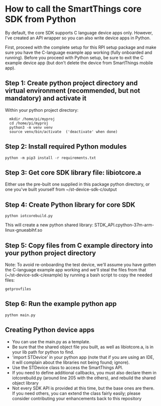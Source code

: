 # How to call the SmartThings core SDK from Python

By default, the core SDK supports C language device apps only.  However, I've created an API wrapper so you can also write device apps in Python.

First, proceed with the complete setup for this RPI setup package and make sure you have the C-language example app working (fully onboarded and running).
Before you proceed with Python setup, be sure to exit the C example device app (but don't delete the device from SmartThings mobile app).

## Step 1: Create python project directory and virtual environment (recommended, but not mandatory) and activate it
Within your python project directory:
```
  mkdir /home/pi/myproj
  cd /home/pi/myproj
  python3 -m venv venv
  source venv/bin/activate  ('deactivate' when done)
```
## Step 2: Install required Python modules
```
python -m pip3 install -r requirements.txt
```
## Step 3: Get core SDK library file: libiotcore.a
Either use the pre-built one supplied in this package python directory, or one you've built yourself from ~/st-device-sdk-c/output

## Step 4: Create Python library for core SDK
```
python iotcorebuild.py
```
This will create a new python shared library: STDK_API.cpython-37m-arm-linux-gnueabihf.so

## Step 5: Copy files from C example directory into your python project directory
Note: To avoid re-onboarding the test device, we'll assume you have gotten the C-language example app working and we'll steal the files from that (~/st-device-sdk-c/example) by running a bash script to copy the needed files:
```
getprovfiles
```

## Step 6: Run the example python app
```
python main.py
```

## Creating Python device apps
- You can use the main.py as a template.  
- Be sure that the shared object file you built, as well as libiotcore.a, is in your lib path for python to find.
- 'import STDevice' in your python app (note that if you are using an IDE, it will complain about the libraries not being found; ignore).
- Use the STDevice class to access the SmartThings API.
- If you need to define additional callbacks, you must also declare them in iotcorebuild.py (around line 205 with the others), and rebuild the shared object library
- Not every SDK API is provided at this time, but the base ones are there.  If you need others, you can extend the class fairly easily; please consider contributing your enhancements back to this repository
